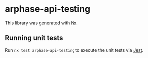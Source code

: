 # arphase-api-testing

This library was generated with [Nx](https://nx.dev).

## Running unit tests

Run `nx test arphase-api-testing` to execute the unit tests via [Jest](https://jestjs.io).
